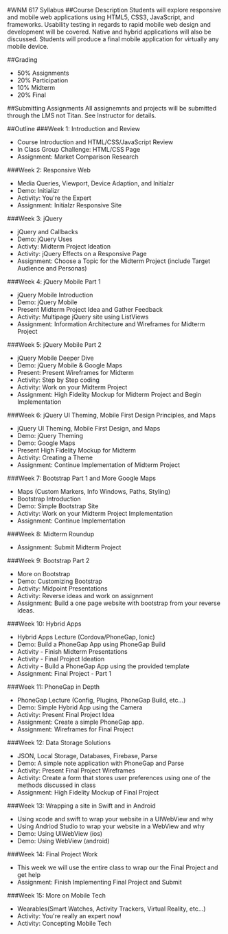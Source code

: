 #WNM 617 Syllabus
##Course Description
Students will explore responsive and mobile web applications using HTML5, CSS3, JavaScript, and frameworks. Usability testing in regards to rapid mobile web design and development will be covered. Native and hybrid applications will also be discussed. Students will produce a final mobile application for virtually any mobile device.

##Grading
-	50% Assignments
-	20% Participation
-	10% Midterm
-	20% Final

##Submitting Assignments
All assignemnts and projects will be submitted through the LMS
not Titan.  See Instructor for details.

##Outline
###Week 1: Introduction and Review
-	Course Introduction and HTML/CSS/JavaScript Review
-	In Class Group Challenge: HTML/CSS Page
-	Assignment: Market Comparison Research

###Week 2: Responsive Web
-	Media Queries, Viewport, Device Adaption, and Initialzr
-	Demo: Initializr
-	Activity: You're the Expert
-	Assignment:  Initialzr Responsive Site

###Week 3: jQuery
-	jQuery and Callbacks
-	Demo: jQuery Uses
-	Activty: Midterm Project Ideation
-	Activity: jQuery Effects on a Responsive Page
-	Assignment: Choose a Topic for the Midterm Project (include Target Audience and Personas)

###Week 4: jQuery Mobile Part 1
-	jQuery Mobile Introduction
-	Demo: jQuery Mobile
-	Present Midterm Project Idea and Gather Feedback
-	Activity: Multipage jQuery site using ListViews
-	Assignment: Information Architecture and Wireframes for Midterm Project

###Week 5: jQuery Mobile Part 2
-	jQuery Mobile Deeper Dive
-	Demo: jQuery Mobile & Google Maps
-	Present: Present Wireframes for Midterm
-	Activity: Step by Step coding
-   Activity: Work on your Midterm Project
-	Assignment: High Fidelity Mockup for Midterm Project and Begin Implementation

###Week 6: jQuery UI Theming, Mobile First Design Principles, and Maps
-	jQuery UI Theming, Mobile First Design, and Maps
-	Demo: jQuery Theming
-	Demo: Google Maps
-	Present High Fidelity Mockup for Midterm
-	Activity: Creating a Theme
-	Assignment: Continue Implementation of Midterm Project

###Week 7: Bootstrap Part 1 and More Google Maps
- Maps (Custom Markers, Info Windows, Paths, Styling)
-	Bootstrap Introduction
-	Demo: Simple Bootstrap Site
-	Activity: Work on your Midterm Project Implementation
-	Assignment: Continue Implementation

###Week 8: Midterm Roundup
-	Assignment: Submit Midterm Project

###Week 9: Bootstrap Part 2
-	More on Bootstrap 
-	Demo: Customizing Bootstrap
-	Activity: Midpoint Presentations
-	Activity: Reverse ideas and work on assignment 
-	Assignment: Build a one page website with bootstrap from your reverse ideas.  

###Week 10: Hybrid Apps
-	Hybrid Apps Lecture (Cordova/PhoneGap, Ionic)
-	Demo: Build a PhoneGap App using PhoneGap Build
-	Activity - Finish Midterm Presentations
-	Activity - Final Project Ideation
-	Activity - Build a PhoneGap App using the provided template
-	Assignment: Final Project - Part 1

###Week 11: PhoneGap in Depth
-	PhoneGap Lecture (Config, Plugins, PhoneGap Build, etc...)
-	Demo: Simple Hybrid App using the Camera
-	Activity: Present Final Project Idea
-	Assignment: Create a simple PhoneGap app.
-	Assignment: Wireframes for Final Project	  

###Week 12: Data Storage Solutions
-	JSON, Local Storage, Databases, Firebase, Parse
-	Demo: A simple note application with PhoneGap and Parse
-	Activity: Present Final Project Wireframes
-	Activity: Create a form that stores user preferences using one of the methods discussed in class
-	Assignment: High Fidelity Mockup of Final Project

###Week 13: Wrapping a site in Swift and in Android
-	Using xcode and swift to wrap your website in a UIWebView and why
-   Using Andriod Studio to wrap your website in a WebView and why
-	Demo: Using UIWebView (ios)
-	Demo: Using WebView (android)

###Week 14: Final Project Work
-	This week we will use the entire class to wrap our the Final Project and get help
-	Assignment: Finish Implementing Final Project and Submit

###Week 15: More on Mobile Tech
-	Wearables(Smart Watches, Activity Trackers, Virtual Reality, etc...)
-	Activity: You're really an expert now!
-	Activity: Concepting Mobile Tech
